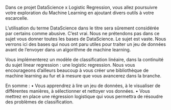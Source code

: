 Dans ce projet DataScience x Logistic Regression, vous allez poursuivre votre exploration du Machine Learning en ajoutant divers outils à votre escarcelle.

L’utilisation du terme DataScience dans le titre sera sûrement considérée par certains comme abusive. C’est vrai. Nous ne prétendons pas dans ce sujet vous donner toutes les bases de DataScience. Le sujet est vaste. Nous verrons ici des bases qui nous ont paru utiles pour traiter un jeu de données avant de l’envoyer dans un algorithme de machine learning. 

Vous implémenterez un modèle de classification linéaire, dans la continuité du sujet linear regression : une logistic regression. Nous vous encourageons d’ailleurs beaucoup à vous créer une bibliothèque de machine learning au fur et à mesure que vous avancerez dans la branche.

En somme : 
  • Vous apprendrez à lire un jeu de données, à le visualiser de différentes manières, à sélectionner et nettoyer vos données.
  • Vous mettrez en place une régression logistique qui vous permettra de résoudre des problèmes de classification.
